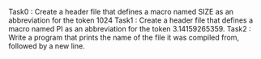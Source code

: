 Task0 : Create a header file that defines a macro named SIZE as an abbreviation for the token 1024
Task1 : Create a header file that defines a macro named PI as an abbreviation for the token 3.14159265359.
Task2 : Write a program that prints the name of the file it was compiled from, followed by a new line.

